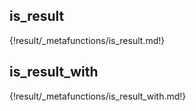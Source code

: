 ## is_result

{!result/_metafunctions/is_result.md!}

## is_result_with

{!result/_metafunctions/is_result_with.md!}
